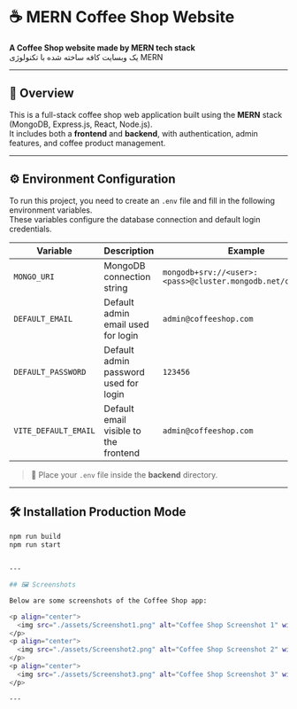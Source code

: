 # ☕ MERN Coffee Shop Website

**A Coffee Shop website made by MERN tech stack**  
یک وبسایت کافه ساخته شده با تکنولوژی MERN

---

## 🧠 Overview

This is a full-stack coffee shop web application built using the **MERN** stack (MongoDB, Express.js, React, Node.js).  
It includes both a **frontend** and **backend**, with authentication, admin features, and coffee product management.

---

## ⚙️ Environment Configuration

To run this project, you need to create an `.env` file and fill in the following environment variables.  
These variables configure the database connection and default login credentials.

| Variable             | Description                           | Example                                                      |
| -------------------- | ------------------------------------- | ------------------------------------------------------------ |
| `MONGO_URI`          | MongoDB connection string             | `mongodb+srv://<user>:<pass>@cluster.mongodb.net/coffeeshop` |
| `DEFAULT_EMAIL`      | Default admin email used for login    | `admin@coffeeshop.com`                                       |
| `DEFAULT_PASSWORD`   | Default admin password used for login | `123456`                                                     |
| `VITE_DEFAULT_EMAIL` | Default email visible to the frontend | `admin@coffeeshop.com`                                       |

> 🧩 Place your `.env` file inside the **backend** directory.

---

## 🛠️ Installation Production Mode

```bash
npm run build
npm run start


---

## 🖼️ Screenshots

Below are some screenshots of the Coffee Shop app:

<p align="center">
  <img src="./assets/Screenshot1.png" alt="Coffee Shop Screenshot 1" width="700"/>
</p>
<p align="center">
  <img src="./assets/Screenshot2.png" alt="Coffee Shop Screenshot 2" width="700"/>
</p>
<p align="center">
  <img src="./assets/Screenshot3.png" alt="Coffee Shop Screenshot 3" width="700"/>
</p>

---
```
